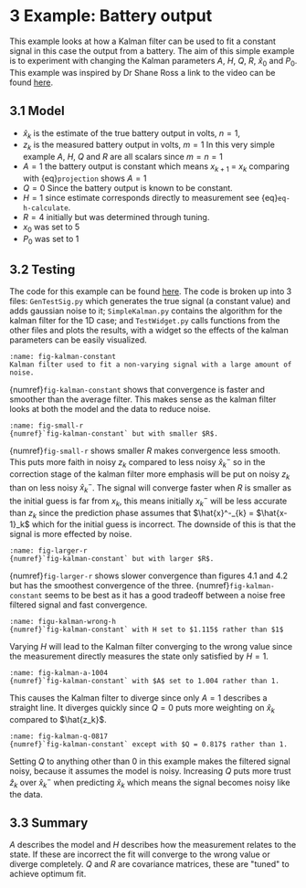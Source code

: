 # 3 Example: Battery output

This example looks at how a Kalman filter can be used to fit a constant signal in this case the output from a battery. The aim of this simple example is to experiment with changing the Kalman parameters $A$, $H$, $Q$, $R$, $\hat{x}_0$ and $P_0$. This example was inspired by Dr Shane Ross a link to the video can be found [here](https://www.youtube.com/watch?v=qCZ2UTgLM_g&t=1527s).

## 3.1 Model
- $\hat{x}_k$ is the estimate of the true battery output in volts, $n = 1$, 
- $z_k$ is the measured battery output in volts, $m=1$
In this very simple example $A$, $H$, $Q$ and $R$ are all scalars since $m=n=1$
- $A=1$ the battery output is constant which means $x_{k+1}$ = $x_k$ comparing with {eq}`projection` shows $A = 1$
- $Q = 0$ Since the battery output is known to be constant. 
- $H = 1$ since estimate corresponds directly to measurement see {eq}`eq-h-calculate`.
- $R = 4$ initially but was determined through tuning.
- $x_0$ was set to 5
- $P_0$ was set to 1

## 3.2 Testing
The code for this example can be found [here](https://github.com/MalachiHibbins/IMU/tree/main/4aSimpleKalman). The code is broken up into 3 files: `GenTestSig.py` which generates the true signal (a constant value) and adds gaussian noise to it; `SimpleKalman.py` contains the algorithm for the kalman filter for the 1D case; and `TestWidget.py` calls functions from the other files and plots the results, with a widget so the effects of the kalman parameters can be easily visualized.
```{figure} image-2.png
:name: fig-kalman-constant
Kalman filter used to fit a non-varying signal with a large amount of noise.
```
{numref}`fig-kalman-constant` shows that convergence is faster and smoother than the average filter. This makes sense as the kalman filter looks at both the model and the data to reduce noise.

```{figure} image-3.png
:name: fig-small-r
{numref}`fig-kalman-constant` but with smaller $R$.
```

{numref}`fig-small-r` shows smaller $R$ makes convergence less smooth. This puts more faith in noisy $z_k$ compared to less noisy $\hat{x}^-_k$ so in the correction stage of the kalman filter more emphasis will be put on noisy $z_k$ than on less noisy $\hat{x}^-_k$. The signal will converge faster when $R$ is smaller as the initial guess is far from $x_k$, this means initially $x^-_k$ will be less accurate than $z_k$ since the prediction phase assumes that $\hat{x}^-_{k} = $\hat{x-1}_k$ which for the initial guess is incorrect. The downside of this is that the signal is more effected by noise.

```{figure} image-4.png
:name: fig-larger-r
{numref}`fig-kalman-constant` but with larger $R$.
```

{numref}`fig-larger-r` shows slower convergence than figures 4.1 and 4.2 but has the smoothest convergence of the three. {numref}`fig-kalman-constant` seems to be best as it has a good tradeoff between a noise free filtered signal and fast convergence.

```{figure} image-5.png
:name: figu-kalman-wrong-h
{numref}`fig-kalman-constant` with H set to $1.115$ rather than $1$
```

Varying $H$ will lead to the Kalman filter converging to the wrong value since the measurement directly measures the state only satisfied by $H = 1$.

```{figure} image-6.png
:name: fig-kalman-a-1004
{numref}`fig-kalman-constant` with $A$ set to 1.004 rather than 1.
```
 
This causes the Kalman filter to diverge since only $A=1$ describes a straight line. It diverges quickly since $Q=0$ puts more weighting on $\hat{x}_k$ compared to $\hat{z_k}$.
```{figure} image-7.png
:name: fig-kalman-q-0817
{numref}`fig-kalman-constant` except with $Q = 0.817$ rather than 1.
```

Setting $Q$ to anything other than $0$ in this example makes the filtered signal noisy, because it assumes the model is noisy. Increasing $Q$ puts more trust $\hat{z}_k$ over $\hat{x}^-_{k}$ when predicting $\hat{x}_k$ which means the signal becomes noisy like the data. 

## 3.3 Summary 
$A$ describes the model and $H$ describes how the measurement relates to the state. If these are incorrect the fit will converge to the wrong value or diverge completely. $Q$ and $R$ are covariance matrices, these are "tuned" to achieve optimum fit.
